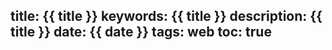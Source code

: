 title: {{ title }}
keywords: {{ title }}
description: {{ title }}
date: {{ date }}
tags: web
toc: true
---


<!--more-->